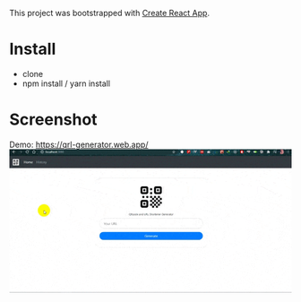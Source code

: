 This project was bootstrapped with [Create React App](https://github.com/facebook/create-react-app).

# Install
- clone
- npm install / yarn install

# Screenshot
Demo: https://qrl-generator.web.app/
![Home](https://raw.githubusercontent.com/azharimm/qrl-generator/master/qrl-generator.gif)